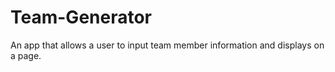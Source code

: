 # Team-Generator
An app that allows a user to input team member information and displays on a page.
